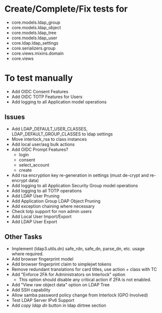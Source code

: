 # Create/Complete/Fix tests for
* core.models.ldap_group
* core.models.ldap_object <d>
* core.models.ldap_tree
* core.models.ldap_user
* core.ldap.ldap_settings
* core.serializers.group
* core.views.mixins.domain
* core.views

# To test manually
* Add OIDC Consent Features <t>
* Add OIDC TOTP Features for Users <t>
* Add logging to all Application model operations <t>

## Issues
* Add LDAP_DEFAULT_USER_CLASSES, LDAP_DEFAULT_GROUP_CLASSES to ldap settings
* Move interlock_rsa to class instances
* Add local user/asg bulk actions
* Add OIDC Prompt Features?
	* login
	* consent
	* select_account
	* create
* Add rsa encryption key re-generation in settings (must de-crypt and re-encrypt data)
* Add logging to all Application Security Group model operations
* Add logging to all TOTP operations
* Add LDAP User Pruning
* Add Application Group LDAP Object Pruning
* Add exception chaining where necessary
* Check totp support for non admin users
* Add Local User Import/Export
* Add LDAP User Export

## Other Tasks
* Implement (ldap3.utils.dn) safe_rdn, safe_dn, parse_dn, etc. usage where required.
* Add browser fingerprint model
* Add browser fingerprint claim to simplejwt tokens
* Remove redundant translations for card titles, use action + class with TC
* Add "Enforce 2FA for Administrators on Interlock" option
	* This option should disable any critical action if 2FA is not enabled.
* Add "View raw object data" option on LDAP Tree
* Add SSH capability
* Allow samba password policy change from Interlock (GPO Involved)
* Test LDAP Server IPv6 Support
* Add *copy ldap dn* button in ldap dirtree section
